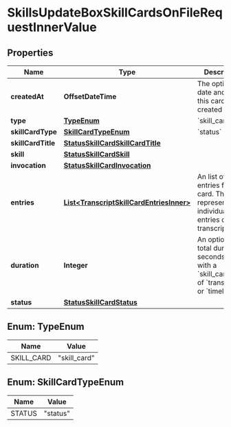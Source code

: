 

# SkillsUpdateBoxSkillCardsOnFileRequestInnerValue


## Properties

| Name | Type | Description | Notes |
|------------ | ------------- | ------------- | -------------|
|**createdAt** | **OffsetDateTime** | The optional date and time this card was created at. |  [optional] |
|**type** | [**TypeEnum**](#TypeEnum) | &#x60;skill_card&#x60; |  |
|**skillCardType** | [**SkillCardTypeEnum**](#SkillCardTypeEnum) | &#x60;status&#x60; |  |
|**skillCardTitle** | [**StatusSkillCardSkillCardTitle**](StatusSkillCardSkillCardTitle.md) |  |  [optional] |
|**skill** | [**StatusSkillCardSkill**](StatusSkillCardSkill.md) |  |  |
|**invocation** | [**StatusSkillCardInvocation**](StatusSkillCardInvocation.md) |  |  |
|**entries** | [**List&lt;TranscriptSkillCardEntriesInner&gt;**](TranscriptSkillCardEntriesInner.md) | An list of entries for the card. This represents the individual entries of the transcription. |  |
|**duration** | **Integer** | An optional total duration in seconds.  Used with a &#x60;skill_card_type&#x60; of &#x60;transcript&#x60; or &#x60;timeline&#x60;. |  [optional] |
|**status** | [**StatusSkillCardStatus**](StatusSkillCardStatus.md) |  |  |



## Enum: TypeEnum

| Name | Value |
|---- | -----|
| SKILL_CARD | &quot;skill_card&quot; |



## Enum: SkillCardTypeEnum

| Name | Value |
|---- | -----|
| STATUS | &quot;status&quot; |



